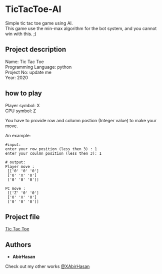 # TicTacToe-AI
 Simple tic tac toe game using AI.  
 This game use the min-max algorithm for the bot system, and you cannot win with this. ;)

 ## Project description
Name: Tic Tac Toe <br>
Programming Language: python <br>
Project No: update me <br>
Year: 2020

## how to play
Player symbol: X<br>
CPU symbol: Z<br>

You have to provide row and column postion (Integer value) to make your move.<br>

An example:
```
#input:
enter your row position (less then 3) : 1
enter your coulmn position (less then 3): 1

# output:
Player move : 
 [['0' '0' '0']
 ['0' 'X' '0']
 ['0' '0' '0']] 

PC move : 
 [['Z' '0' '0']
 ['0' 'X' '0']
 ['0' '0' '0']] 

```

## Project file
[Tic Tac Toe](https://github.com/XAbirHasan/TicTacToe-AI/blob/master/tic_tac_toe.ipynb)

## Authors

* **AbirHasan**

Check out my other works [@XAbirHasan](https://github.com/XAbirHasan)
